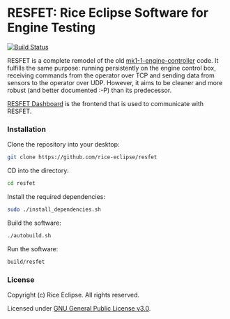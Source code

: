 # RESFET: Rice Eclipse Software for Engine Testing
[![Build Status](https://travis-ci.org/rice-eclipse/resfet.svg?branch=master)](https://travis-ci.org/rice-eclipse/resfet)

RESFET is a complete remodel of the old
[mk1-1-engine-controller](https://www.github.com/rice-eclipse/mk1-1-engine-controller)
code. It fulfills the same purpose: running persistently on the engine control
box, receiving commands from the operator over TCP and sending data from
sensors to the operator over UDP. However, it aims to be cleaner and more
robust (and better documented :-P) than its predecessor.

[RESFET Dashboard](https://www.github.com/rice-eclipse/resfet-dashboard) is the
frontend that is used to communicate with RESFET.

### Installation
Clone the repository into your desktop:
```bash
git clone https://github.com/rice-eclipse/resfet
```

CD into the directory:  
```bash
cd resfet
```

Install the required dependencies:
```bash
sudo ./install_dependencies.sh
```

Build the software:
```bash
./autobuild.sh
```

Run the software:
```bash
build/resfet
```

### License
Copyright (c) Rice Eclipse. All rights reserved.

Licensed under [GNU General Public License v3.0](https://github.com/rice-eclipse/resfet/blob/master/LICENSE).
